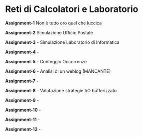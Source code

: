# Reti di Calcolatori e Laboratorio
**Assignment-1** Non è tutto oro quel che luccica

**Assignment-2** Simulazione Ufficio Postale

**Assignment-3** - Simulazione Laboratorio di Informatica

**Assignment-4** - 

**Assignment-5** - Conteggio Occorrenze

**Assignment-6** - Analisi di un weblog (MANCANTE)

**Assignment-7** - 

**Assignment-8** - Valutazione strategie I/O bufferizzato

**Assignment-9** -

**Assignment-10** -

**Assignment-11** -

**Assignment-12** -

